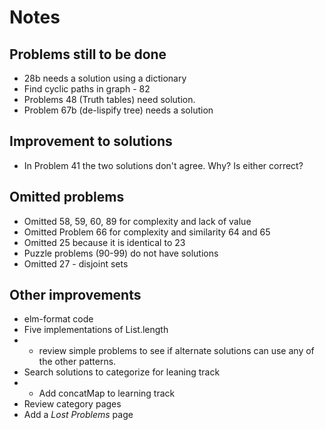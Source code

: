 # Notes 

## Problems still to be done
* 28b needs a solution using a dictionary
* Find cyclic paths in graph - 82
* Problems 48 (Truth tables) need solution.
* Problem 67b (de-lispify tree) needs a solution

## Improvement to solutions
* In Problem 41 the two solutions don't agree. Why? Is either correct?

## Omitted problems
* Omitted 58, 59, 60, 89 for complexity and lack of value
* Omitted Problem 66 for complexity and similarity 64 and 65
* Omitted 25 because it is identical to 23
* Puzzle problems (90-99) do not have solutions
* Omitted 27 - disjoint sets

## Other improvements
* elm-format code
* Five implementations of List.length
* * review simple problems to see if alternate solutions can use any of the other patterns.
* Search solutions to categorize for leaning track
* * Add concatMap to learning track
* Review category pages
* Add a *Lost Problems* page